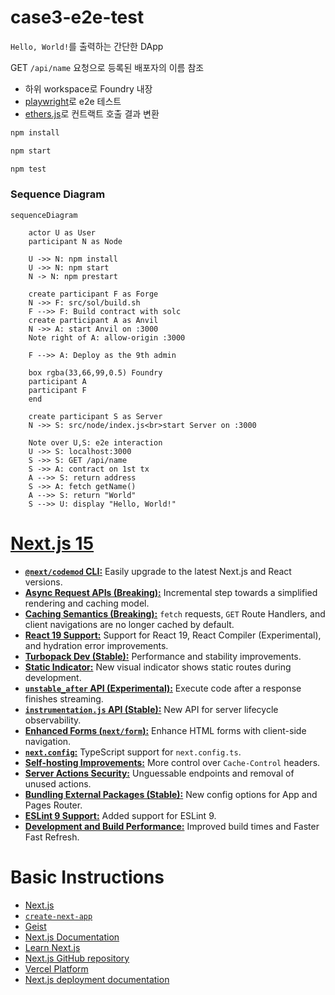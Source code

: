 # case3-e2e-test

`Hello, World!`를 출력하는 간단한 DApp

GET `/api/name` 요청으로 등록된 배포자의 이름 참조

- 하위 workspace로 Foundry 내장
- [playwright](https://playwright.dev/)로 e2e 테스트
- [ethers.js](https://docs.ethers.org/)로 컨트랙트 호출 결과 변환

```bash
npm install

npm start

npm test
```

### Sequence Diagram

```mermaid
sequenceDiagram

    actor U as User
    participant N as Node

    U ->> N: npm install
    U ->> N: npm start
    N -> N: npm prestart

    create participant F as Forge
    N ->> F: src/sol/build.sh
    F -->> F: Build contract with solc
    create participant A as Anvil
    N ->> A: start Anvil on :3000
    Note right of A: allow-origin :3000

    F -->> A: Deploy as the 9th admin

    box rgba(33,66,99,0.5) Foundry
    participant A
    participant F
    end

    create participant S as Server
    N ->> S: src/node/index.js<br>start Server on :3000

    Note over U,S: e2e interaction
    U ->> S: localhost:3000
    S ->> S: GET /api/name
    S ->> A: contract on 1st tx
    A -->> S: return address
    S ->> A: fetch getName()
    A -->> S: return "World"
    S -->> U: display "Hello, World!"
```

# [Next.js 15](https://nextjs.org/blog/next-15)

- [**`@next/codemod` CLI:**](#smooth-upgrades-with-nextcodemod-cli) Easily upgrade to the latest Next.js and React versions.
- [**Async Request APIs (Breaking):**](#async-request-apis-breaking-change) Incremental step towards a simplified rendering and caching model.
- [**Caching Semantics (Breaking):**](#caching-semantics) `fetch` requests, `GET` Route Handlers, and client navigations are no longer cached by default.
- [**React 19 Support:**](#react-19) Support for React 19, React Compiler (Experimental), and hydration error improvements.
- [**Turbopack Dev (Stable):**](#turbopack-dev) Performance and stability improvements.
- [**Static Indicator:**](#static-route-indicator) New visual indicator shows static routes during development.
- [**`unstable_after` API (Experimental):**](#executing-code-after-a-response-with-unstable_after-experimental) Execute code after a response finishes streaming.
- [**`instrumentation.js` API (Stable):**](#instrumentationjs-stable) New API for server lifecycle observability.
- [**Enhanced Forms (`next/form`):**](#form-component) Enhance HTML forms with client-side navigation.
- [**`next.config`:**](#support-for-nextconfigts) TypeScript support for `next.config.ts`.
- [**Self-hosting Improvements:**](#improvements-for-self-hosting) More control over `Cache-Control` headers.
- [**Server Actions Security:**](#enhanced-security-for-server-actions) Unguessable endpoints and removal of unused actions.
- [**Bundling External Packages (Stable):**](#optimizing-bundling-of-external-packages-stable) New config options for App and Pages Router.
- [**ESLint 9 Support:**](#eslint-9-support) Added support for ESLint 9.
- [**Development and Build Performance:**](#development-and-build-improvements) Improved build times and Faster Fast Refresh.

# Basic Instructions

- [Next.js](https://nextjs.org)
- [`create-next-app`](https://nextjs.org/docs/app/api-reference/cli/create-next-app)
- [Geist](https://vercel.com/font)
- [Next.js Documentation](https://nextjs.org/docs)
- [Learn Next.js](https://nextjs.org/learn)
- [Next.js GitHub repository](https://github.com/vercel/next.js)
- [Vercel Platform](https://vercel.com/new?utm_medium=default-template&filter=next.js&utm_source=create-next-app&utm_campaign=create-next-app-readme)
- [Next.js deployment documentation](https://nextjs.org/docs/app/building-your-application/deploying)

